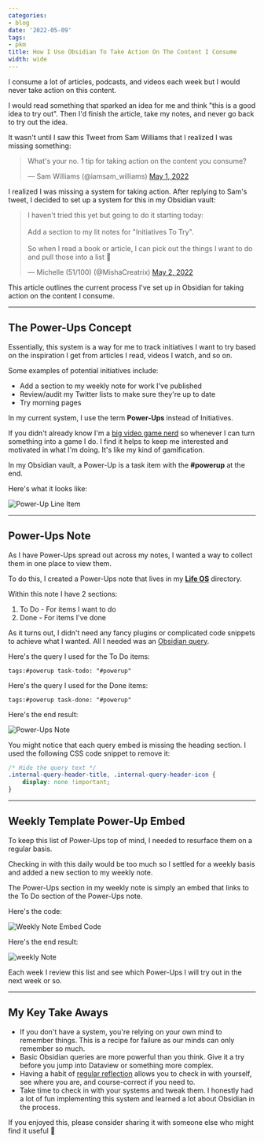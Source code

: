 ```yaml
---
categories:
- blog
date: '2022-05-09'
tags:
- pkm
title: How I Use Obsidian To Take Action On The Content I Consume
width: wide
---
```


I consume a lot of articles, podcasts, and videos each week but I would never take action on this content.

I would read something that sparked an idea for me and think "this is a good idea to try out". Then I'd finish the article, take my notes, and never go back to try out the idea. 

It wasn't until I saw this Tweet from Sam Williams that I realized I was missing something:

<blockquote class="twitter-tweet"><p lang="en" dir="ltr">What&#39;s your no. 1 tip for taking action on the content you consume?</p>&mdash; Sam Williams (@iamsam_williams) <a href="https://twitter.com/iamsam_williams/status/1520799214086799363?ref_src=twsrc%5Etfw">May 1, 2022</a></blockquote> <script async src="https://platform.twitter.com/widgets.js" charset="utf-8"></script>

I realized I was missing a system for taking action. After replying to Sam's tweet, I decided to set up a system for this in my Obsidian vault:

<blockquote class="twitter-tweet"><p lang="en" dir="ltr">I haven&#39;t tried this yet but going to do it starting today: <br><br>Add a section to my lit notes for &quot;Initiatives To Try&quot;.<br><br>So when I read a book or article, I can pick out the things I want to do and pull those into a list 🙂</p>&mdash; Michelle (51/100) (@MishaCreatrix) <a href="https://twitter.com/MishaCreatrix/status/1521086152031281155?ref_src=twsrc%5Etfw">May 2, 2022</a></blockquote>

This article outlines the current process I've set up in  Obsidian for taking action on the content I consume.

---

## The Power-Ups Concept

Essentially, this system is a way for me to track initiatives I want to try based on the inspiration I get from articles I read, videos I watch, and so on.

Some examples of potential initiatives include: 

- Add a section to my weekly note for work I've published
- Review/audit my Twitter lists to make sure they're up to date
- Try morning pages

In my current system, I use the term **Power-Ups** instead of Initiatives. 

If you didn't already know I'm a [big video game nerd](/dark-souls-failure) so whenever I can turn something into a game I do. I find it helps to keep me interested and motivated in what I'm doing. It's like my kind of gamification.

In my Obsidian vault, a Power-Up is a task item with the **#powerup** at the end.

Here's what it looks like:

![Power-Up Line Item](/assets/images/2022/MXB22017/power-up-line-item.png)

---

## Power-Ups Note

As I have Power-Ups spread out across my notes, I wanted a way to collect them in one place to view them.

To do this, I created a Power-Ups note that lives in my **[Life OS](/obsidian-setup-sep-2021)** directory.

Within this note I have 2 sections: 

1. To Do - For items I want to do
2. Done - For items I've done

As it turns out, I didn't need any fancy plugins or complicated code snippets to achieve what I wanted. All I needed was an [Obsidian query](https://help.obsidian.md/Plugins/Search#Embed+search+results).

Here's the query I used for the To Do items:

```query
tags:#powerup task-todo: "#powerup"
```

Here's the query I used for the Done items:

```query
tags:#powerup task-done: "#powerup"
```

Here's the end result:

![Power-Ups Note](/assets/images/2022/MXB22017/power-ups-note.png)

You might notice that each query embed is missing the heading section. I used the following CSS code snippet to remove it:

```css
/* Hide the query text */
.internal-query-header-title, .internal-query-header-icon {
    display: none !important;
}
```

---

## Weekly Template Power-Up Embed

To keep this list of Power-Ups top of mind, I needed to resurface them on a regular basis. 

Checking in with this daily would be too much so I settled for a weekly basis and added a new section to my weekly note.

The Power-Ups section in my weekly note is simply an embed that links to the To Do section of the Power-Ups note.

Here's the code:

![Weekly Note Embed Code](/assets/images/2022/MXB22017/weekly-note-code.png)

Here's the end result:

![weekly Note](/assets/images/2022/MXB22017/weekly-note.png)

Each week I review this list and see which Power-Ups I will try out in the next week or so.

---

## My Key Take Aways

- If you don't have a system, you're relying on your own mind to remember things. This is a recipe for failure as our minds can only remember so much.
- Basic Obsidian queries are more powerful than you think. Give it a try before you jump into Dataview or something more complex.
- Having a habit of [regular reflection](/regular-reflection) allows you to check in with yourself, see where you are, and course-correct if you need to.
- Take time to check in with your systems and tweak them. I honestly had a lot of fun implementing this system and learned a lot about Obsidian in the process.

If you enjoyed this, please consider sharing it with someone else who might find it useful 🤗